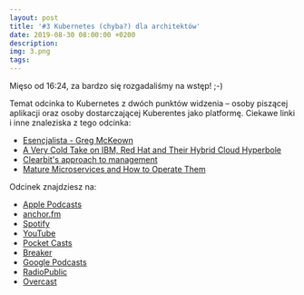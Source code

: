 ```yaml
---
layout: post
title: '#3 Kubernetes (chyba?) dla architektów'
date: 2019-08-30 08:00:00 +0200
description: 
img: 3.png
tags: 
---
```

Mięso od 16:24, za bardzo się rozgadaliśmy na wstęp! ;-)

Temat odcinka to Kubernetes z dwóch punktów widzenia – osoby piszącej aplikacji oraz osoby dostarczającej Kuberentes jako platformę.
Ciekawe linki i inne znaleziska z tego odcinka:

- [Esencjalista - Greg McKeown](http://lubimyczytac.pl/ksiazka/274606/esencjalista)
- [A Very Cold Take on IBM, Red Hat and Their Hybrid Cloud Hyperbole](https://www.platformonomics.com/2019/07/a-very-cold-take-on-ibm-red-hat-and-their-hybrid-cloud-hyperbole/)
- [Clearbit's approach to management](https://blog.clearbit.com/managers-handbook-tldr/)
- [Mature Microservices and How to Operate Them](https://www.infoq.com/presentations/microservices-financial-times)

Odcinek znajdziesz na:

- [Apple Podcasts](https://podcasts.apple.com/pl/podcast/kubernetes-chyba-dla-architekt%C3%B3w/id1477067604?i=1000448126848&l=pl)
- [anchor.fm](https://anchor.fm/patoarchitekciio/episodes/Kubernetes-chyba--dla-architektw-e55b8t)
- [Spotify](https://open.spotify.com/episode/3AvxWTHDjDX1jCXHOdLgGb)
- [YouTube](https://youtu.be/cITvwlCrdJs)
- [Pocket Casts](https://pca.st/16k1)
- [Breaker](https://www.breaker.audio/patoarchitekci)
- [Google Podcasts](https://podcasts.google.com/?feed=aHR0cHM6Ly9hbmNob3IuZm0vcy84NzIwMTBjL3BvZGNhc3QvcnNz&episode=ZTllNGIzYjMtNWIxOC0yYmQzLTQ5MWUtMWJmYzhiYTU0MjNh)
- [RadioPublic](https://radiopublic.com/patoarchitekci-6BJROa/ep/s1!ed381)
- [Overcast](https://overcast.fm/+TnuaKvuf0)

